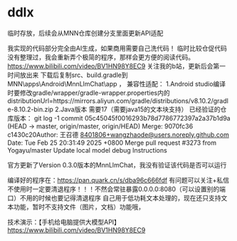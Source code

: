 # ddlx
临时存放，后续会从MNN仓库创建分支里面更新API适配



我实现的代码部分完全由AI生成，如果商用需要自己洗代码！
临时比较仓促代码没有整理过，我会重新弄个极简的程序，那样会更方便的阅读代码。https://www.bilibili.com/video/BV1HN98Y8EC9 关注我的b站，更新后会第一时间放出来
下载后复制src、build.gradle到 MNN\apps\Android\MnnLlmChat\app ，
兼容性适配：
1.Android studio编译时要修改gradle/wrapper/gradle-wrapper.properties内的
distributionUrl=https\://mirrors.aliyun.com/gradle/distributions/v8.10.2/gradle-8.10.2-bin.zip
2.Java版本 需要17（需要java15的文本块支持）
已经验证的仓库版本：
git log -1
commit 05c45045f0016293b78d7786772397a2a37b1d9a (HEAD -> master, origin/master, origin/HEAD)
Merge: 9070fc36 c1430c20Author: 王召德 <8401806+wangzhaode@users.noreply.github.com>
Date: Tue Feb 25 20:31:49 2025 +0800 
Merge pull request #3273 from Yogayu/master
 Update local model debug Instructions

官方更新了Version 0.3.0版本的MnnLlmChat，我没有验证该代码是否可以运行

编译好的程序在：https://pan.quark.cn/s/dba96c666fdf 有问题可以关注+私信 不使用时一定要清退程序！！！不然会常驻暴露0.0.0.0:8080（可以设置别的端口）不用的时候也要记得清退程序
自己用于低功耗文本处理的，现在还只支持文本功能，暂时不支持文件（图片，文档）功能哦，

技术演示：【手机给电脑提供大模型API】 https://www.bilibili.com/video/BV1HN98Y8EC9 

